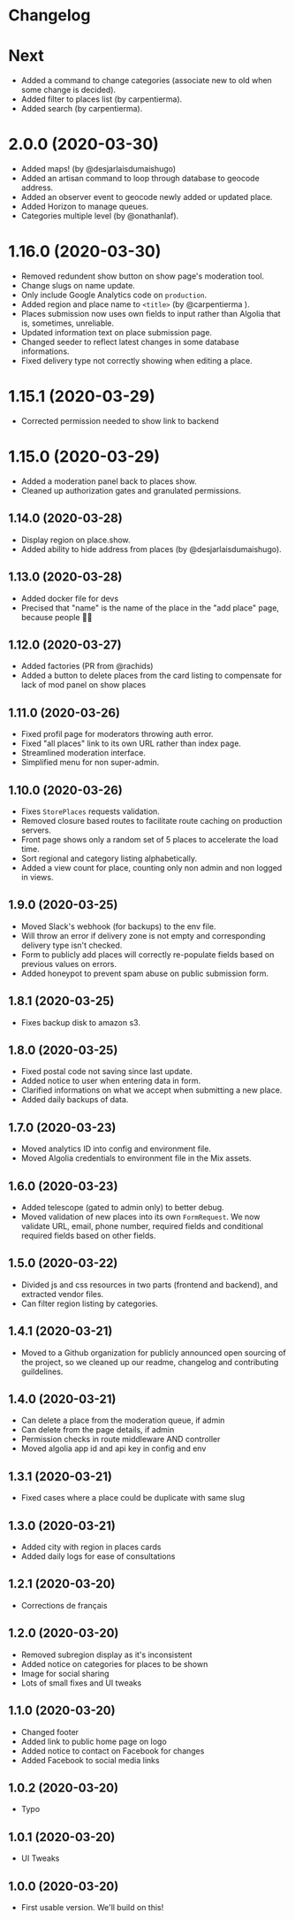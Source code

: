 # Changelog

# Next
- Added a command to change categories (associate new to old when some change is decided).
- Added filter to places list (by carpentierma).
- Added search (by carpentierma).

# 2.0.0 (2020-03-30)
- Added maps! (by @desjarlaisdumaishugo)
- Added an artisan command to loop through database to geocode address.
- Added an observer event to geocode newly added or updated place.
- Added Horizon to manage queues.
- Categories multiple level (by @onathanlaf).

# 1.16.0 (2020-03-30)
- Removed redundent show button on show page's moderation tool.
- Change slugs on name update.
- Only include Google Analytics code on `production`.
- Added region and place name to `<title>` (by @carpentierma ).
- Places submission now uses own fields to input rather than Algolia that is, sometimes, unreliable.
- Updated information text on place submission page.
- Changed seeder to reflect latest changes in some database informations.
- Fixed delivery type not correctly showing when editing a place.

# 1.15.1 (2020-03-29)
- Corrected permission needed to show link to backend

# 1.15.0 (2020-03-29)
- Added a moderation panel back to places show.
- Cleaned up authorization gates and granulated permissions.

## 1.14.0 (2020-03-28)
- Display region on place.show.
- Added ability to hide address from places (by @desjarlaisdumaishugo).

## 1.13.0 (2020-03-28)
- Added docker file for devs
- Precised that "name" is the name of the place in the "add place" page, because people 🤷‍♂️

## 1.12.0 (2020-03-27)
- Added factories (PR from @rachids)
- Added a button to delete places from the card listing to compensate for lack of mod panel on show places

## 1.11.0 (2020-03-26)
- Fixed profil page for moderators throwing auth error.
- Fixed "all places" link to its own URL rather than index page.
- Streamlined moderation interface.
- Simplified menu for non super-admin.

## 1.10.0 (2020-03-26)
- Fixes `StorePlaces` requests validation.
- Removed closure based routes to facilitate route caching on production servers.
- Front page shows only a random set of 5 places to accelerate the load time.
- Sort regional and category listing alphabetically.
- Added a view count for place, counting only non admin and non logged in views.

## 1.9.0 (2020-03-25)
- Moved Slack's webhook (for backups) to the env file.
- Will throw an error if delivery zone is not empty and corresponding delivery type isn't checked.
- Form to publicly add places will correctly re-populate fields based on previous values on errors.
- Added honeypot to prevent spam abuse on public submission form.

## 1.8.1 (2020-03-25)
- Fixes backup disk to amazon s3.

## 1.8.0 (2020-03-25)
- Fixed postal code not saving since last update.
- Added notice to user when entering data in form.
- Clarified informations on what we accept when submitting a new place.
- Added daily backups of data.

## 1.7.0 (2020-03-23)
- Moved analytics ID into config and environment file.
- Moved Algolia credentials to environment file in the Mix assets.

## 1.6.0 (2020-03-23)
- Added telescope (gated to admin only) to better debug.
- Moved validation of new places into its own `FormRequest`. We now validate URL, email, phone number, required fields and conditional required fields based on other fields.

## 1.5.0 (2020-03-22)
- Divided js and css resources in two parts (frontend and backend), and extracted vendor files.
- Can filter region listing by categories.

## 1.4.1 (2020-03-21)
- Moved to a Github organization for publicly announced open sourcing of the project, so we cleaned up our readme, changelog and contributing guildelines.

## 1.4.0 (2020-03-21)
- Can delete a place from the moderation queue, if admin
- Can delete from the page details, if admin
- Permission checks in route middleware AND controller
- Moved algolia app id and api key in config and env

## 1.3.1 (2020-03-21)
- Fixed cases where a place could be duplicate with same slug

## 1.3.0 (2020-03-21)
- Added city with region in places cards
- Added daily logs for ease of consultations

## 1.2.1 (2020-03-20)
- Corrections de français

## 1.2.0 (2020-03-20)
- Removed subregion display as it's inconsistent
- Added notice on categories for places to be shown
- Image for social sharing
- Lots of small fixes and UI tweaks

## 1.1.0 (2020-03-20)
- Changed footer
- Added link to public home page on logo
- Added notice to contact on Facebook for changes
- Added Facebook to social media links

## 1.0.2 (2020-03-20)
- Typo

## 1.0.1 (2020-03-20)
- UI Tweaks

## 1.0.0 (2020-03-20)
- First usable version. We'll build on this!